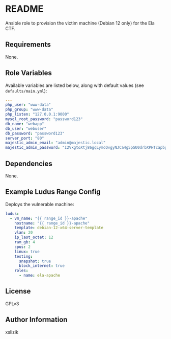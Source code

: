 # README

Ansible role to provision the victim machine (Debian 12 only) for the Ela CTF.

## Requirements

None.

## Role Variables

Available variables are listed below, along with default values (see `defaults/main.yml`):
```yml
---
php_user: "www-data"
php_group: "www-data"
php_listen: "127.0.0.1:9000"
mysql_root_password: "password123"
db_name: "webapp"
db_user: "webuser"
db_password: "password123"
server_port: "80"
majestic_admin_email: "admin@majestic.local"
majestic_admin_password: "I2VkgtoXtj86gqLymcQvgyNJCa4g5pSU0drbXPHTcapbgJRQrt"
```

## Dependencies

None.

## Example Ludus Range Config
Deploys the vulnerable machine:
```yaml
ludus:
  - vm_name: "{{ range_id }}-apache"
    hostname: "{{ range_id }}-apache"
    template: debian-12-x64-server-template
    vlan: 20
    ip_last_octet: 12
    ram_gb: 4
    cpus: 2
    linux: true
    testing:
      snapshot: true
      block_internet: true
    roles:
      - name: ela-apache
```

## License

GPLv3

## Author Information

xslizik